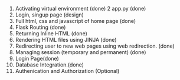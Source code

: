 1.  Activating virtual environment (done)
2   app.py (done)
3.  Login, singup page (design)
4.  Full html, css and javascript of home page (done)
5.  Flask Routing (done)
6.  Returning Inline HTML (done)
7.  Rendering HTML files using JINJA (done)
8.  Redirecting user to new web pages using web redirection. (done)
9.  Managing session (temporary and permanent) (done)
10. Login Page(done)
11. Database Integration.(done)
12. Authenication and Authorization (Optional)

